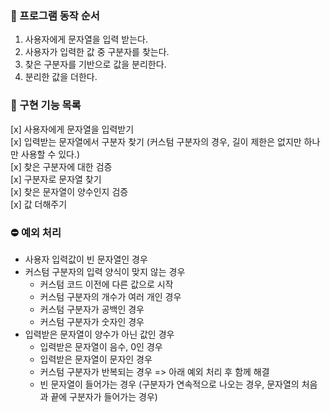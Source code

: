 ### 🔄 프로그램 동작 순서

1. 사용자에게 문자열을 입력 받는다.
2. 사용자가 입력한 값 중 구분자를 찾는다.
3. 찾은 구분자를 기반으로 값을 분리한다.
4. 분리한 값을 더한다.

### 📜 구현 기능 목록

[x] 사용자에게 문자열을 입력받기 <br />
[x] 입력받는 문자열에서 구분자 찾기 (커스텀 구분자의 경우, 길이 제한은 없지만 하나만 사용할 수 있다.) <br />
[x] 찾은 구분자에 대한 검증 <br />
[x] 구분자로 문자열 찾기 <br />
[x] 찾은 문자열이 양수인지 검증 <br />
[x] 값 더해주기

### ⛔️ 예외 처리

- 사용자 입력값이 빈 문자열인 경우
- 커스텀 구분자의 입력 양식이 맞지 않는 경우
  - 커스텀 코드 이전에 다른 값으로 시작
  - 커스텀 구분자의 개수가 여러 개인 경우
  - 커스텀 구분자가 공백인 경우
  - 커스텀 구분자가 숫자인 경우
- 입력받은 문자열이 양수가 아닌 값인 경우
  - 입력받은 문자열이 음수, 0인 경우
  - 입력받은 문자열이 문자인 경우
  - 커스텀 구분자가 반복되는 경우 => 아래 예외 처리 후 함께 해결
  - 빈 문자열이 들어가는 경우 (구분자가 연속적으로 나오는 경우, 문자열의 처음과 끝에 구분자가 들어가는 경우)
